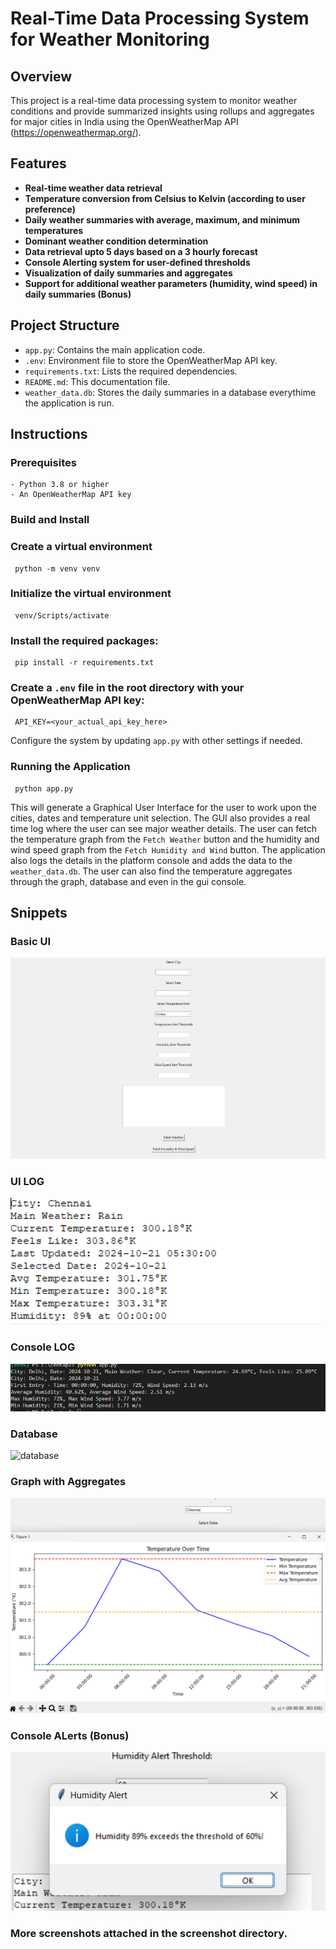 # Real-Time Data Processing System for Weather Monitoring

## Overview
This project is a real-time data processing system to monitor weather conditions and provide summarized insights using rollups and aggregates for major cities in India using the OpenWeatherMap API (https://openweathermap.org/).

## Features
- **Real-time weather data retrieval**
- **Temperature conversion from Celsius to Kelvin (according to user preference)**
- **Daily weather summaries with average, maximum, and minimum temperatures**
- **Dominant weather condition determination**
- **Data retrieval upto 5 days based on a 3 hourly forecast**
- **Console Alerting system for user-defined thresholds**
- **Visualization of daily summaries and aggregates**
- **Support for additional weather parameters (humidity, wind speed) in daily summaries (Bonus)**

## Project Structure

- `app.py`: Contains the main application code.
- `.env`: Environment file to store the OpenWeatherMap API key.
- `requirements.txt`: Lists the required dependencies.
- `README.md`: This documentation file.
- `weather_data.db`: Stores the daily summaries in a database everythime the application is run.

## Instructions
### Prerequisites
    - Python 3.8 or higher
    - An OpenWeatherMap API key

### Build and Install
### Create a virtual environment 
     python -m venv venv
### Initialize the virtual environment 
     venv/Scripts/activate
### Install the required packages:
     pip install -r requirements.txt
### Create a `.env` file in the root directory with your OpenWeatherMap API key:
     API_KEY=<your_actual_api_key_here>

Configure the system by updating `app.py` with other settings if needed.

### Running the Application
     python app.py

This will generate a Graphical User Interface for the user to work upon the cities, dates and temperature unit selection. The GUI also provides a real time log where the user can see major weather details. The user can fetch the temperature graph from the `Fetch Weather` button and the humidity and wind speed graph from the `Fetch Humidity and Wind` button. The application also logs the details in the platform console and adds the data to the `weather_data.db`. The user can also find the temperature aggregates through the graph, database and even in the gui console.

## Snippets

### Basic UI
![UI](screenshots/UI.png)

### UI LOG
![UI_log](screenshots/UI_Log.png)

### Console LOG
![console](screenshots/Console_Log.png)

### Database
![database](screenshots/Datbase_Storage.png)

### Graph with Aggregates
![temp](screenshots/Temperature_Graph_Visualization.png)

### Console ALerts (Bonus)
![alert](screenshots/Console_Humidity_Threshold_Alert.png)

### More screenshots attached in the screenshot directory.
